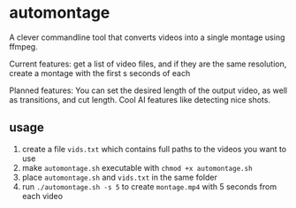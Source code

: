 # automontage

A clever commandline tool that converts videos into a single montage using ffmpeg. 

Current features:
get a list of video files, and if they are the same resolution, create a montage with the first s seconds of each

Planned features:
You can set the desired length of the output video, as well as transitions, and cut length. Cool AI features like detecting nice shots.

## usage

1. create a file `vids.txt` which contains full paths to the videos you want to use
2. make `automontage.sh` executable with `chmod +x automontage.sh`
3. place `automontage.sh` and `vids.txt` in the same folder
4. run `./automontage.sh -s 5` to create `montage.mp4` with 5 seconds from each video
